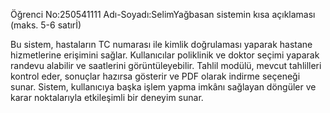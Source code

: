Öğrenci No:250541111
Adı-Soyadı:SelimYağbasan
sistemin kısa açıklaması (maks. 5-6 satırİ)

Bu sistem, hastaların TC numarası ile kimlik doğrulaması yaparak hastane hizmetlerine erişimini sağlar.
Kullanıcılar poliklinik ve doktor seçimi yaparak randevu alabilir ve saatlerini görüntüleyebilir.
Tahlil modülü, mevcut tahlilleri kontrol eder, sonuçlar hazırsa gösterir ve PDF olarak indirme seçeneği sunar.
Sistem, kullanıcıya başka işlem yapma imkânı sağlayan döngüler ve karar noktalarıyla etkileşimli bir deneyim sunar.

